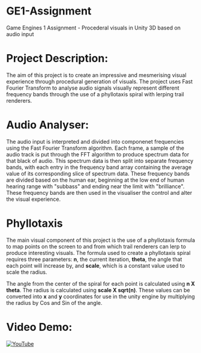 # GE1-Assignment
Game Engines 1 Assignment - Procederal visuals in Unity 3D based on audio input

# Project Description:
The aim of this project is to create an impressive and mesmerising visual experience through procedural generation 
of visuals. The project uses Fast Fourier Transform to analyse audio signals visually represent different frequency bands through the use of a phyllotaxis spiral with lerping trail renderers.

# Audio Analyser:
The audio input is interpreted and divided into componenet frequencies using the Fast Fourier Transform algorithm. Each frame, a sample of the audio track is put through the FFT algorithm to produce spectrum data for that black of audio. This spectrum data is then split into separate frequency bands, with each entry in the frequency band array containing the average value of its corresponding slice of spectrum data. These frequency bands are divided based on the human ear, beginning at the low end of human hearing range with "subbass" and ending near the limit with "brilliance". These frequency bands are then used in the visualiser the control and alter the visual experience.

# Phyllotaxis
The main visual component of this project is the use of a phyllotaxis formula to map points on the screen to and from which trail renderers
can lerp to produce interesting visuals. The formula used to create a phyllotaxis spiral requires three parameters: **n**, the current iteration, **theta**, the angle that each point will increase by, and **scale**, which is a constant value used to scale the radius.

The angle from the center of the spiral for each point is calculated using **n X theta**. The radius is calculated using **scale X sqrt(n)**. These values can be converted into **x** and **y** coordinates for use in the unity engine by multiplying the radius by Cos and Sin of the angle.

# Video Demo:
[![YouTube](http://img.youtube.com/vi/ZjWBGvVb7Vg/0.jpg)](https://www.youtube.com/watch?v=ZjWBGvVb7Vg)


